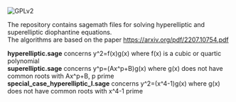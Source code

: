 ![GPLv2][]

[GPLv2]: https://img.shields.io/badge/license-GPLv2-lightgrey.svg

The repository contains sagemath files for solving hyperelliptic and superelliptic diophantine equations.<br/>
The algorithms are based on the paper https://arxiv.org/pdf/2207.10754.pdf

**hyperelliptic.sage** concerns y^2=f(x)g(x) where f(x) is a cubic or quartic polynomial<br/>
**superelliptic.sage** concerns y^p=(Ax^p+B)g(x) where g(x) does not have common roots with Ax^p+B, p prime<br/>
**special_case_hyperelliptic_I.sage** concerns y^2=(x^4-1)g(x) where g(x) does not have common roots with x^4-1 prime<br/>

